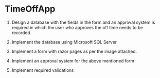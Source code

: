 # TimeOffApp

1. Design a database with the fields in the form and an approval system is required in which the user who approves the off time needs to be recorded.

2. Implement the database using Microsoft SQL Server

3. Implement a form with razor pages as per the image attached.

4. Implement an approval system for the above mentioned form

5. Implement required validations

